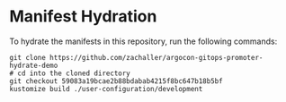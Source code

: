 # Manifest Hydration

To hydrate the manifests in this repository, run the following commands:

```shell
git clone https://github.com/zachaller/argocon-gitops-promoter-hydrate-demo
# cd into the cloned directory
git checkout 59083a19bcae2b88bdabab4215f8bc647b18b5bf
kustomize build ./user-configuration/development
```
